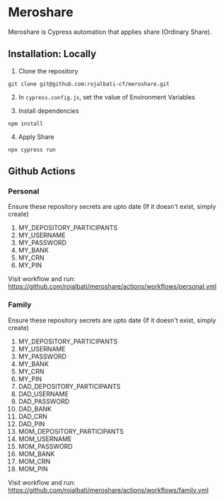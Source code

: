 # Meroshare

Meroshare is Cypress automation that applies share (Ordinary Share).

## Installation: Locally

1. Clone the repository

```
git clone git@github.com:rojalbati-cf/meroshare.git
```

2. In `cypress.config.js`, set the value of Environment Variables

3. Install dependencies
```
npm install
```

4. Apply Share
```
npx cypress run
```

## Github Actions 
### Personal
Ensure these repository secrets are upto date (If it doesn't exist, simply create)
1. MY_DEPOSITORY_PARTICIPANTS
2. MY_USERNAME
3. MY_PASSWORD
4. MY_BANK
5. MY_CRN
6. MY_PIN

Visit workflow and run:
https://github.com/rojalbati/meroshare/actions/workflows/personal.yml

### Family
Ensure these repository secrets are upto date (If it doesn't exist, simply create)
1. MY_DEPOSITORY_PARTICIPANTS
2. MY_USERNAME
3. MY_PASSWORD
4. MY_BANK
5. MY_CRN
6. MY_PIN
7. DAD_DEPOSITORY_PARTICIPANTS
8. DAD_USERNAME
9. DAD_PASSWORD
10. DAD_BANK
11. DAD_CRN
12. DAD_PIN
13. MOM_DEPOSITORY_PARTICIPANTS
14. MOM_USERNAME
15. MOM_PASSWORD
16. MOM_BANK
17. MOM_CRN
18. MOM_PIN

Visit workflow and run:
https://github.com/rojalbati/meroshare/actions/workflows/family.yml

